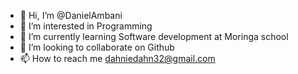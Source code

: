 - 👋 Hi, I’m @DanielAmbani
- 👀 I’m interested in Programming
- 🌱 I’m currently learning Software  development at Moringa school
- 💞️ I’m looking to collaborate on Github
- 📫 How to reach me dahniedahn32@gmail.com

<!---
DanielAmbani/DanielAmbani is a ✨ special ✨ repository because its `README.md` (this file) appears on your GitHub profile.
You can click the Preview link to take a look at your changes.
--->
